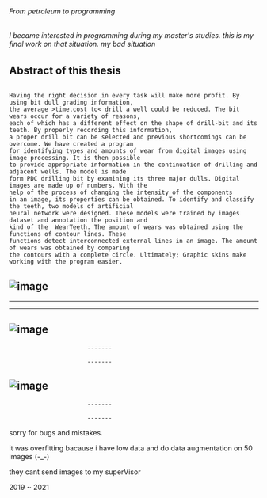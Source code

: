 ###### From petroleum to programming

###### I became interested in programming during my master's studies. this is my final work on that situation. my bad situation


## Abstract of this thesis
```

Having the right decision in every task will make more profit. By using bit dull grading information, 
the average >time,cost to< drill a well could be reduced. The bit wears occur for a variety of reasons,
each of which has a different effect on the shape of drill-bit and its teeth. By properly recording this information,
a proper drill bit can be selected and previous shortcomings can be overcome. We have created a program 
for identifying types and amounts of wear from digital images using image processing. It is then possible
to provide appropriate information in the continuation of drilling and adjacent wells. The model is made
form PDC drilling bit by examining its three major dulls. Digital images are made up of numbers. With the
help of the process of changing the intensity of the components
in an image, its properties can be obtained. To identify and classify the teeth, two models of artificial 
neural network were designed. These models were trained by images dataset and annotation the position and
kind of the  WearTeeth. The amount of wears was obtained using the functions of contour lines. These
functions detect interconnected external lines in an image. The amount of wears was obtained by comparing
the contours with a complete circle. Ultimately; Graphic skins make working with the program easier. 
```

![image](https://user-images.githubusercontent.com/59789602/170556395-a1b96085-70b7-4edc-90e5-4cb24e596fff.png)
-------
-------                         -------
                          
-------                         -------
![image](https://user-images.githubusercontent.com/59789602/170552407-5664250e-cd80-455d-bbfc-c701396ba160.png)
-------
                          -------
                          
                          -------
![image](https://user-images.githubusercontent.com/59789602/170554799-1329246b-6079-442e-a111-b4569d79cbfb.png)
-------
                          -------
                          
                          -------
sorry for bugs and mistakes. 

it was overfitting bacause i have low data and do data augmentation on 50 images (-_-)

they cant send images to my superVisor


2019 ~ 2021
